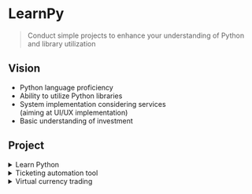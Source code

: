 # LearnPy
 > Conduct simple projects to enhance your understanding of Python and library utilization

## Vision
* Python language proficiency
* Ability to utilize Python libraries
* System implementation considering services  
(aiming at UI/UX implementation)
* Basic understanding of investment

## Project
<details>
<summary>Learn Python</summary>
<div markdown="1">

### 1. Python IDE Setting
### 2. Learn using Python

</div>
</details>

<details>
<summary>Ticketing automation tool</summary>
<div markdown="1">

### 1. Learn Using Selenium

</div>
</details>

<details>
<summary>Virtual currency trading</summary>
<div markdown="1">

### 1. UPbit API Key 발급
### 2. Learn using "UPbit API"
### 3. Trading logic implementation
### 4. Test environment configuration
### 5. Test and Fix

</div>
</details>